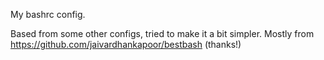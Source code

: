 My bashrc config.

Based from some other configs, tried to make it a bit simpler.
Mostly from https://github.com/jaivardhankapoor/bestbash (thanks!)
